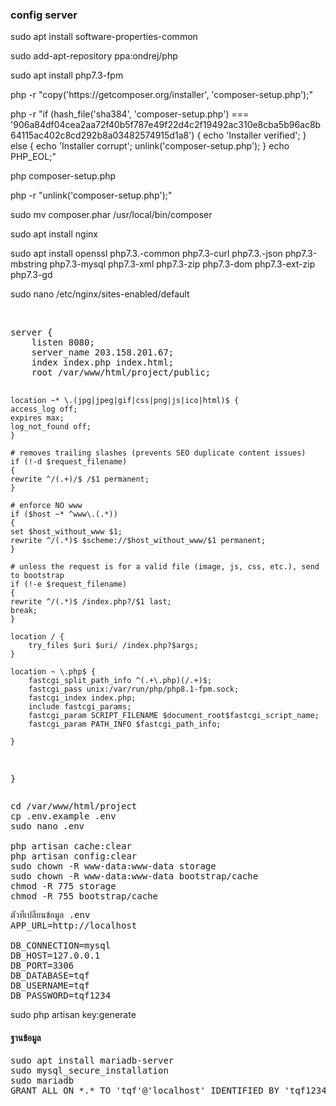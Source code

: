 <h3>config server</h3>
<p>sudo apt install software-properties-common</p>
<p>sudo add-apt-repository ppa:ondrej/php</p>
<p>sudo apt install php7.3-fpm</p>
<p>php -r "copy('https://getcomposer.org/installer', 'composer-setup.php');"</p>
<p>php -r "if (hash_file('sha384', 'composer-setup.php') === '906a84df04cea2aa72f40b5f787e49f22d4c2f19492ac310e8cba5b96ac8b64115ac402c8cd292b8a03482574915d1a8') { echo 'Installer verified'; } else { echo 'Installer corrupt'; unlink('composer-setup.php'); } echo PHP_EOL;"</p>
<p>php composer-setup.php</p>
<p>php -r "unlink('composer-setup.php');"</p>
<p>sudo mv composer.phar /usr/local/bin/composer</p>
<p>sudo apt install nginx</p>
<p>sudo apt install openssl php7.3.-common php7.3-curl php7.3.-json php7.3-mbstring php7.3-mysql php7.3-xml php7.3-zip php7.3-dom php7.3-ext-zip php7.3-gd</p>
<p>sudo nano /etc/nginx/sites-enabled/default</p>
<br>
<pre>
server {
    listen 8080;
    server_name 203.158.201.67;
    index index.php index.html;
    root /var/www/html/project/public;

    location ~* \.(jpg|jpeg|gif|css|png|js|ico|html)$ {
	access_log off;
	expires max;
	log_not_found off;
    }

    # removes trailing slashes (prevents SEO duplicate content issues)
    if (!-d $request_filename)
    {
	rewrite ^/(.+)/$ /$1 permanent;
    }

    # enforce NO www
    if ($host ~* ^www\.(.*))
    {
	set $host_without_www $1;
	rewrite ^/(.*)$ $scheme://$host_without_www/$1 permanent;
    }

    # unless the request is for a valid file (image, js, css, etc.), send to bootstrap
    if (!-e $request_filename)
    {
	rewrite ^/(.*)$ /index.php?/$1 last;
	break;
    }

    location / {
        try_files $uri $uri/ /index.php?$args;
    }

    location ~ \.php$ {
        fastcgi_split_path_info ^(.+\.php)(/.+)$;
        fastcgi_pass unix:/var/run/php/php8.1-fpm.sock;
        fastcgi_index index.php;
        include fastcgi_params;
        fastcgi_param SCRIPT_FILENAME $document_root$fastcgi_script_name;
        fastcgi_param PATH_INFO $fastcgi_path_info;

    }
}
</pre>
<pre>
cd /var/www/html/project
cp .env.example .env
sudo nano .env

php artisan cache:clear
php artisan config:clear
sudo chown -R www-data:www-data storage
sudo chown -R www-data:www-data bootstrap/cache
chmod -R 775 storage
chmod -R 755 bootstrap/cache
</pre>
<pre>
ตัวที่เปลี่ยนข้อมูล .env
APP_URL=http://localhost

DB_CONNECTION=mysql
DB_HOST=127.0.0.1
DB_PORT=3306
DB_DATABASE=tqf
DB_USERNAME=tqf
DB_PASSWORD=tqf1234
</pre>

sudo php artisan key:generate

<h4>ฐานข้อมูล</h4>

<pre>
sudo apt install mariadb-server
sudo mysql_secure_installation
sudo mariadb
GRANT ALL ON *.* TO 'tqf'@'localhost' IDENTIFIED BY 'tqf1234' WITH GRANT OPTION;
</pre>
